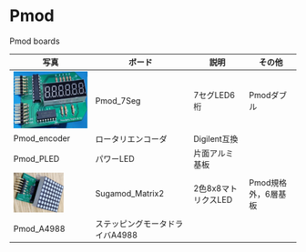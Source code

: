 # Pmod
 Pmod boards

写真 | ボード | 説明 | その他
---|---|---|---
<img src="Pmod_7Seg/pic.jpg" height="100"> | Pmod_7Seg | 7セグLED6桁 | Pmodダブル
 | Pmod_encoder | ロータリエンコーダ | Digilent互換
 | Pmod_PLED | パワーLED | 片面アルミ基板
<img src="Pmod_Matrix2/matrix.jpg" height="70"> | Sugamod_Matrix2 | 2色8x8マトリクスLED | Pmod規格外，6層基板
 | Pmod_A4988 | ステッピングモータドライバA4988
